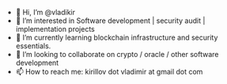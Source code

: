 - 👋 Hi, I’m @vladikir
- 👀 I’m interested in Software development | security audit | implementation projects
- 🌱 I’m currently learning blockchain infrastructure and security essentials.
- 💞️ I’m looking to collaborate on crypto / oracle / other software development
- 📫 How to reach me: kirillov dot vladimir at gmail dot com

<!---
vladikir/vladikir is a ✨ special ✨ repository because its `README.md` (this file) appears on your GitHub profile.
You can click the Preview link to take a look at your changes.
--->
